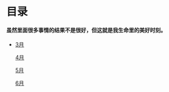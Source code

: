 # 目录

#### 虽然里面很多事情的结果不是很好，但这就是我生命里的美好时刻。

* [3月](./text/3月.md)

  [4月](./text/4月.md)
  
  [5月](./text/5月.md)
  
  [6月](./text/6月.md)

